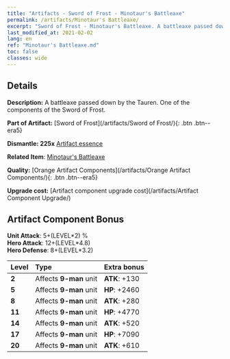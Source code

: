```yaml
---
title: "Artifacts - Sword of Frost - Minotaur's Battleaxe"
permalink: /artifacts/Minotaur's Battleaxe/
excerpt: "Sword of Frost - Minotaur's Battleaxe. A battleaxe passed down by the Tauren. One of the components of the Sword of Frost."
last_modified_at: 2021-02-02
lang: en
ref: "Minotaur's Battleaxe.md"
toc: false
classes: wide
---
```




## Details

 **Description:** A battleaxe passed down by the Tauren. One of the components of the Sword of Frost.

 **Part of Artifact:** [Sword of Frost](/artifacts/Sword of Frost/){: .btn .btn--era5}

 **Dismantle: 225x** [ Artifact essence](/Items/con_277/)

 **Related Item**: [ Minotaur's Battleaxe](/Items/art_11/)

 **Quality:** [Orange Artifact Components](/artifacts/Orange Artifact Components/){: .btn .btn--era5}

 **Upgrade cost:** [Artifact component upgrade cost](/artifacts/Artifact Component Upgrade/)

## Artifact Component Bonus

  **Unit Attack**: 5+(LEVEL\*2) %<br/>**Hero Attack**: 12+(LEVEL\*4.8)<br/>**Hero Defense**: 8+(LEVEL\*3.2)

  |  Level  | Type |    Extra bonus  | 
  |:--------|:-----|:----------------| 
  | **2** | Affects **9-man** unit | **ATK**: +130 | 
  | **5** | Affects **9-man** unit | **HP**: +2460 | 
  | **8** | Affects **9-man** unit | **ATK**: +280 | 
  | **11** | Affects **9-man** unit | **HP**: +4770 | 
  | **14** | Affects **9-man** unit | **ATK**: +520 | 
  | **17** | Affects **9-man** unit | **HP**: +7090 | 
  | **20** | Affects **9-man** unit | **ATK**: +610 | 
